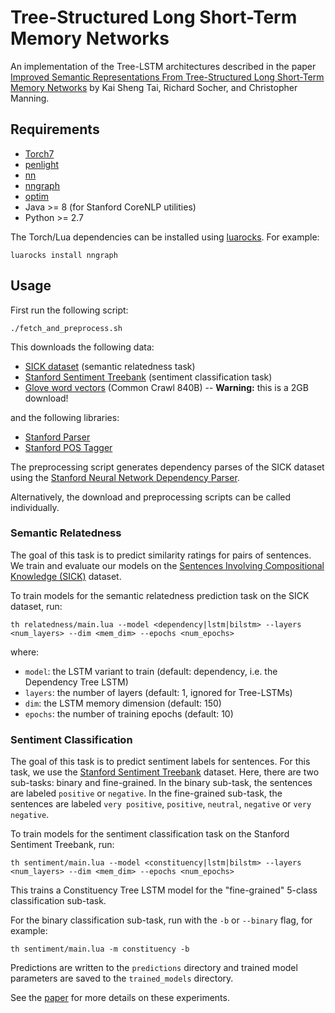 Tree-Structured Long Short-Term Memory Networks
===============================================

An implementation of the Tree-LSTM architectures described in the paper 
[Improved Semantic Representations From Tree-Structured Long Short-Term Memory
Networks](http://arxiv.org/abs/1503.00075) by Kai Sheng Tai, Richard Socher, and 
Christopher Manning.

## Requirements

- [Torch7](https://github.com/torch/torch7)
- [penlight](https://github.com/stevedonovan/Penlight)
- [nn](https://github.com/torch/nn)
- [nngraph](https://github.com/torch/nngraph)
- [optim](https://github.com/torch/optim)
- Java >= 8 (for Stanford CoreNLP utilities)
- Python >= 2.7

The Torch/Lua dependencies can be installed using [luarocks](http://luarocks.org). For example:

```
luarocks install nngraph
```

## Usage

First run the following script:

```
./fetch_and_preprocess.sh
```

This downloads the following data:

  - [SICK dataset](http://alt.qcri.org/semeval2014/task1/index.php?id=data-and-tools) (semantic relatedness task)
  - [Stanford Sentiment Treebank](http://nlp.stanford.edu/sentiment/index.html) (sentiment classification task)
  - [Glove word vectors](http://nlp.stanford.edu/projects/glove/) (Common Crawl 840B) -- **Warning:** this is a 2GB download!

and the following libraries:

  - [Stanford Parser](http://nlp.stanford.edu/software/lex-parser.shtml)
  - [Stanford POS Tagger](http://nlp.stanford.edu/software/tagger.shtml)

The preprocessing script generates dependency parses of the SICK dataset using the
[Stanford Neural Network Dependency Parser](http://nlp.stanford.edu/software/nndep.shtml).

Alternatively, the download and preprocessing scripts can be called individually.

### Semantic Relatedness

The goal of this task is to predict similarity ratings for pairs of sentences. We train and evaluate our models on the [Sentences Involving Compositional Knowledge (SICK)](http://alt.qcri.org/semeval2014/task1/index.php?id=data-and-tools) dataset.

To train models for the semantic relatedness prediction task on the SICK dataset,
run:

```
th relatedness/main.lua --model <dependency|lstm|bilstm> --layers <num_layers> --dim <mem_dim> --epochs <num_epochs>
```

where:

  - `model`: the LSTM variant to train (default: dependency, i.e. the Dependency Tree LSTM)
  - `layers`: the number of layers (default: 1, ignored for Tree-LSTMs)
  - `dim`: the LSTM memory dimension (default: 150)
  - `epochs`: the number of training epochs (default: 10)

### Sentiment Classification

The goal of this task is to predict sentiment labels for sentences. For this task, we use the [Stanford Sentiment Treebank](http://nlp.stanford.edu/sentiment/index.html) dataset. Here, there are two sub-tasks: binary and fine-grained. In the binary sub-task, the sentences are labeled `positive` or `negative`. In the fine-grained sub-task, the sentences are labeled `very positive`, `positive`, `neutral`, `negative` or `very negative`.

To train models for the sentiment classification task on the Stanford Sentiment Treebank, run:

```
th sentiment/main.lua --model <constituency|lstm|bilstm> --layers <num_layers> --dim <mem_dim> --epochs <num_epochs>
```

This trains a Constituency Tree LSTM model for the "fine-grained" 5-class classification sub-task.

For the binary classification sub-task, run with the `-b` or `--binary` flag, for example:

```
th sentiment/main.lua -m constituency -b
```

Predictions are written to the `predictions` directory and trained model parameters are saved to the `trained_models` directory.

See the [paper](http://arxiv.org/abs/1503.00075) for more details on these experiments.
